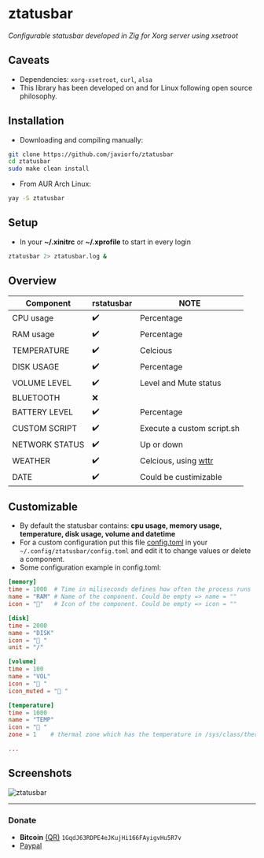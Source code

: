 # ztatusbar
*Configurable statusbar developed in Zig for Xorg server using xsetroot*

## Caveats
- Dependencies: `xorg-xsetroot`, `curl`, `alsa`
- This library has been developed on and for Linux following open source philosophy.

## Installation
- Downloading and compiling manually:
```bash
git clone https://github.com/javiorfo/ztatusbar
cd ztatusbar
sudo make clean install
```

- From AUR Arch Linux:
```bash
yay -S ztatusbar
```

## Setup
- In your **~/.xinitrc** or **~/.xprofile** to start in every login
```bash
ztatusbar 2> ztatusbar.log &
```

## Overview
| Component | rstatusbar | NOTE |
| ------- | ------------- | ---- |
| CPU usage | :heavy_check_mark: | Percentage |
| RAM usage | :heavy_check_mark: | Percentage |
| TEMPERATURE | :heavy_check_mark: | Celcious |
| DISK USAGE | :heavy_check_mark: | Percentage |
| VOLUME LEVEL | :heavy_check_mark: | Level and Mute status |
| BLUETOOTH | :x: | |
| BATTERY LEVEL | :heavy_check_mark: | Percentage |
| CUSTOM SCRIPT | :heavy_check_mark: | Execute a custom script.sh |
| NETWORK STATUS | :heavy_check_mark: | Up or down |
| WEATHER | :heavy_check_mark: | Celcious, using [wttr](https://wttr.in/) |
| DATE | :heavy_check_mark: | Could be custimizable |

## Customizable
- By default the statusbar contains: **cpu usage, memory usage, temperature, disk usage, volume and datetime**
- For a custom configuration put this file [config.toml](https://github.com/javiorfo/ztatusbar/blob/master/config/config.toml) in your `~/.config/ztatusbar/config.toml` and edit it to change values or delete a component.
- Some configuration example in config.toml:
```toml
[memory]
time = 1000  # Time in miliseconds defines how often the process runs
name = "RAM" # Name of the component. Could be empty => name = ""
icon = ""   # Icon of the component. Could be empty => icon = ""

[disk]
time = 2000
name = "DISK"
icon = "󰋊 "
unit = "/"

[volume]
time = 100
name = "VOL"
icon = " " 
icon_muted = "󰖁 "

[temperature]
time = 1000
name = "TEMP"
icon = "󰏈 " 
zone = 1    # thermal zone which has the temperature in /sys/class/thermal_zone{variable here}/temp. If not set it uses thermal_zone0/temp

...
```

## Screenshots

<img src="https://github.com/javiorfo/img/blob/master/xtatusbar/ztatusbar.png?raw=true" alt="ztatusbar" />

---

### Donate
- **Bitcoin** [(QR)](https://raw.githubusercontent.com/javiorfo/img/master/crypto/bitcoin.png)  `1GqdJ63RDPE4eJKujHi166FAyigvHu5R7v`
- [Paypal](https://www.paypal.com/donate/?hosted_button_id=FA7SGLSCT2H8G)
